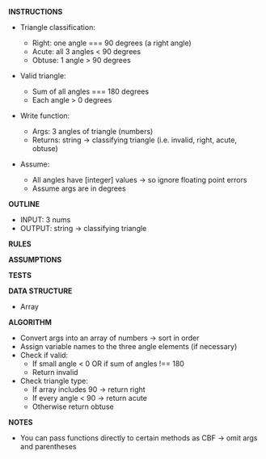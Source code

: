 **INSTRUCTIONS**
- Triangle classification: 
  - Right: one angle === 90 degrees (a right angle)
  - Acute: all 3 angles < 90 degrees
  - Obtuse: 1 angle > 90 degrees

- Valid triangle: 
  - Sum of all angles === 180 degrees
  - Each angle > 0 degrees

- Write function: 
  - Args: 3 angles of triangle (numbers)
  - Returns: string -> classifying triangle (i.e. invalid, right, acute, obtuse)

- Assume: 
  - All angles have [integer] values -> so ignore floating point errors
  - Assume args are in degrees

**OUTLINE**
- INPUT: 3 nums
- OUTPUT: string -> classifying triangle

**RULES**

**ASSUMPTIONS**

**TESTS**

**DATA STRUCTURE**
- Array

**ALGORITHM**
- Convert args into an array of numbers -> sort in order
- Assign variable names to the three angle elements (if necessary)
- Check if valid:
  - If small angle < 0 OR if sum of angles !== 180
  - Return invalid
- Check triangle type:
  - If array includes 90 -> return right
  - If every angle < 90 -> return acute 
  - Otherwise return obtuse

**NOTES**
- You can pass functions directly to certain methods as CBF -> omit args and parentheses